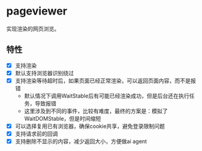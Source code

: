 # pageviewer

实现渲染的网页浏览。

## 特性
- [x] 支持渲染
- [x] 默认支持浏览器识别绕过
- [x] 支持渲染等待超时后，如果页面已经正常渲染，可以返回页面内容，而不是报错
  - 默认情况下调用WaitStable后有可能已经渲染成功，但是后台还在执行任务，导致报错
  - 这里涉及到不同的事件，比较有难度，最终的方案是：模拟了WaitDOMStable，但是时间缩短
- [x] 可以选择复用已有浏览器，确保cookie共享，避免登录限制问题
- [x] 支持请求前的回调
- [x] 支持删除不显示的内容，减少返回大小，方便做ai agent